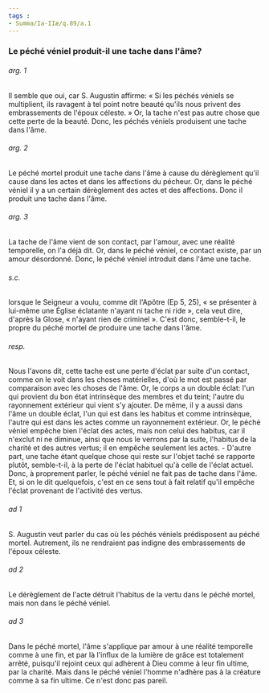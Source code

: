 ```yaml
---
tags : 
- Summa/Ia-IIæ/q.89/a.1
---
```


### Le péché véniel produit-il une tache dans l'âme?

###### arg. 1
Il semble que oui, car S. Augustin affirme: « Si les péchés véniels se multiplient, ils ravagent à tel point notre beauté qu'ils nous privent des embrassements de l'époux céleste. » Or, la tache n'est pas autre chose que cette perte de la beauté. Donc, les péchés véniels produisent une tache dans l'âme. 

###### arg. 2
Le péché mortel produit une tache dans l'âme à cause du dérèglement qu'il cause dans les actes et dans les affections du pécheur. Or, dans le péché véniel il y a un certain dérèglement des actes et des affections. Donc il produit une tache dans l'âme. 

###### arg. 3
La tache de l'âme vient de son contact, par l'amour, avec une réalité temporelle, on l'a déjà dit. Or, dans le péché véniel, ce contact existe, par un amour désordonné. Donc, le péché véniel introduit dans l'âme une tache. 

###### s.c.
lorsque le Seigneur a voulu, comme dit l'Apôtre (Ep 5, 25), « se présenter à lui-même une Église éclatante n'ayant ni tache ni ride », cela veut dire, d'après la Glose, « n'ayant rien de criminel ». C'est donc, semble-t-il, le propre du péché mortel de produire une tache dans l'âme. 

###### resp.
Nous l'avons dit, cette tache est une perte d'éclat par suite d'un contact, comme on le voit dans les choses matérielles, d'où le mot est passé par comparaison avec les choses de l'âme. Or, le corps a un double éclat: l'un qui provient du bon état intrinsèque des membres et du teint; l'autre du rayonnement extérieur qui vient s'y ajouter. De même, il y a aussi dans l'âme un double éclat, l'un qui est dans les habitus et comme intrinsèque, l'autre qui est dans les actes comme un rayonnement extérieur. Or, le péché véniel empêche bien l'éclat des actes, mais non celui des habitus, car il n'exclut ni ne diminue, ainsi que nous le verrons par la suite, l'habitus de la charité et des autres vertus; il en empêche seulement les actes. - D'autre part, une tache étant quelque chose qui reste sur l'objet taché se rapporte plutôt, semble-t-il, à la perte de l'éclat habituel qu'à celle de l'éclat actuel. Donc, à proprement parler, le péché véniel ne fait pas de tache dans l'âme. Et, si on le dit quelquefois, c'est en ce sens tout à fait relatif qu'il empêche l'éclat provenant de l'activité des vertus. 

###### ad 1
S. Augustin veut parler du cas où les péchés véniels prédisposent au péché mortel. Autrement, ils ne rendraient pas indigne des embrassements de l'époux céleste. 

###### ad 2
Le dérèglement de l'acte détruit l'habitus de la vertu dans le péché mortel, mais non dans le péché véniel. 

###### ad 3
Dans le péché mortel, l'âme s'applique par amour à une réalité temporelle comme à une fin, et par là l'influx de la lumière de grâce est totalement arrêté, puisqu'il rejoint ceux qui adhèrent à Dieu comme à leur fin ultime, par la charité. Mais dans le péché véniel l'homme n'adhère pas à la créature comme à sa fin ultime. Ce n'est donc pas pareil. 

